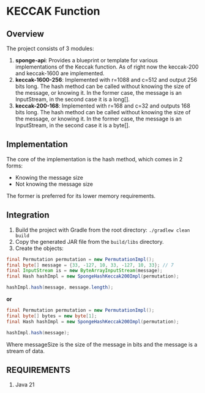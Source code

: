 # KECCAK Function

## Overview

The project consists of 3 modules:

1. **sponge-api**: Provides a blueprint or template for various implementations of the Keccak function. As of right now
   the keccak-200 and keccak-1600 are implemented.
2. **keccak-1600-256**: Implemented with r=1088 and c=512 and output 256 bits
   long. The hash method can be called without knowing the size of the message, or knowing it.
   In the former case, the message is an InputStream, in the second case it is a long[].
3. **keccak-200-168**: Implemented with r=168 and c=32 and outputs 168 bits long.
   The hash method can be called without knowing the size of the message, or knowing it.
   In the former case, the message is an InputStream, in the second case it is a byte[].

## Implementation

The core of the implementation is the hash method, which comes in 2 forms:

- Knowing the message size
- Not knowing the message size

The former is preferred for its lower memory requirements.

## Integration

1. Build the project with Gradle from the root directory:
   ``./gradlew clean build``
2. Copy the generated JAR file from the `build/libs` directory.
3. Create the objects:

```java
final Permutation permutation = new PermutationImpl();
final byte[] message = {33, -127, 10, 33, -127, 10, 33}; // 7
final InputStream is = new ByteArrayInputStream(message);
final Hash hashImpl = new SpongeHashKeccak200Impl(permutation);

hashImpl.hash(message, message.length);
```

**or**

```java
final Permutation permutation = new PermutationImpl();
final byte[] bytes = new byte[1];
final Hash hashImpl = new SpongeHashKeccak200Impl(permutation);

hashImpl.hash(message);
```

Where messageSize is the size of the message in bits and the message is a stream of data.

## REQUIREMENTS

1. Java 21
